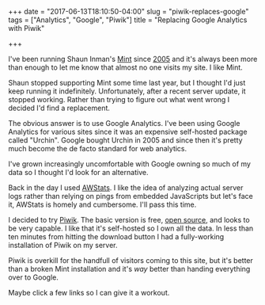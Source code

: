 +++
date = "2017-06-13T18:10:50-04:00"
slug = "piwik-replaces-google"
tags = ["Analytics", "Google", "Piwik"]
title = "Replacing Google Analytics with Piwik"

+++

I've been running Shaun Inman's [Mint](https://haveamint.com/) since [2005](/2005/google-analytics-vs-mint/) and it's always been more than enough to let me know that almost no one visits my site. I like Mint.

Shaun stopped supporting Mint some time last year, but I thought I'd just keep running it indefinitely. Unfortunately, after a recent server update, it stopped working. Rather than trying to figure out what went wrong I decided I'd find a replacement.

The obvious answer is to use Google Analytics. I've been using Google Analytics for various sites since it was an expensive self-hosted package called "Urchin". Google bought Urchin in 2005 and since then it's pretty much become the de facto standard for web analytics.

I've grown increasingly uncomfortable with Google owning so much of my data so I thought I'd look for an alternative.

Back in the day I used [AWStats](http://www.awstats.org/). I like the idea of analyzing actual server logs rather than relying on pings from embedded JavaScripts but let's face it, AWStats is homely and cumbersome. I'll pass this time.

I decided to try [Piwik](https://piwik.org/). The basic version is free, [open source](https://github.com/piwik/piwik), and looks to be very capable. I like that it's self-hosted so I own all the data. In less than ten minutes from hitting the download button I had a fully-working installation of Piwik on my server.

Piwik is overkill for the handfull of visitors coming to this site, but it's better than a broken Mint installation and it's _way_ better than handing everything over to Google.

Maybe click a few links so I can give it a workout.

	
